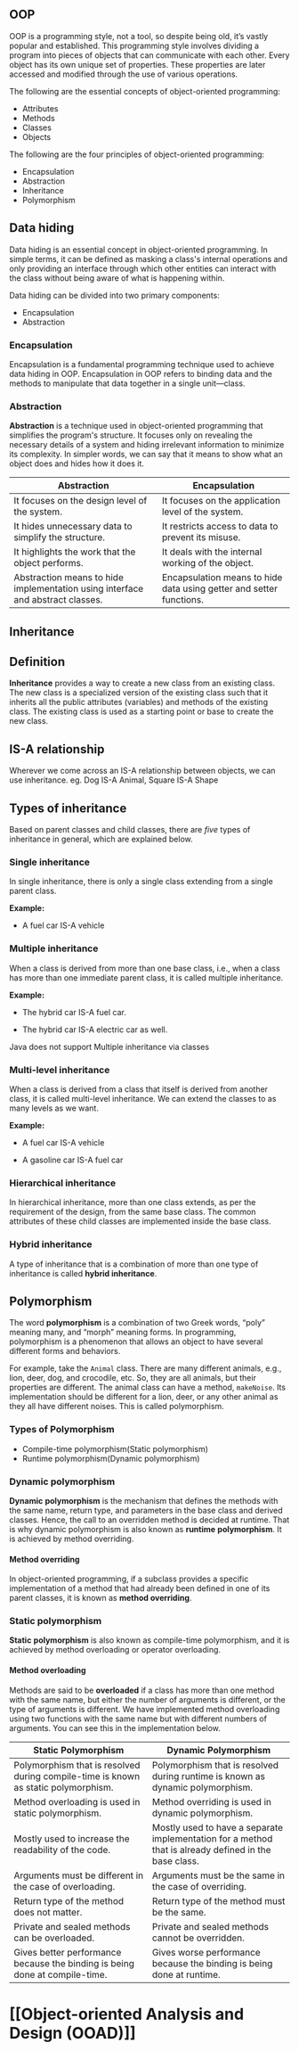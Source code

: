 ## OOP

OOP is a programming style, not a tool, so despite being old, it’s vastly popular and established. This programming style involves dividing a program into pieces of objects that can communicate with each other. Every object has its own unique set of properties. These properties are later accessed and modified through the use of various operations.

The following are the essential concepts of object-oriented programming:

- Attributes
- Methods
- Classes
- Objects

The following are the four principles of object-oriented programming:

- Encapsulation
- Abstraction
- Inheritance
- Polymorphism

## Data hiding

Data hiding is an essential concept in object-oriented programming. In simple terms, it can be defined as masking a class's internal operations and only providing an interface through which other entities can interact with the class without being aware of what is happening within.

Data hiding can be divided into two primary components:

- Encapsulation
- Abstraction

### Encapsulation

Encapsulation is a fundamental programming technique used to achieve data hiding in OOP. Encapsulation in OOP refers to binding data and the methods to manipulate that data together in a single unit—class.

### Abstraction

**Abstraction** is a technique used in object-oriented programming that simplifies the program's structure. It focuses only on revealing the necessary details of a system and hiding irrelevant information to minimize its complexity. In simpler words, we can say that it means to show what an object does and hides how it does it.


| **Abstraction**                                                                | **Encapsulation**                                                   |
| ------------------------------------------------------------------------------ | ------------------------------------------------------------------- |
| It focuses on the design level of the system.                                  | It focuses on the application level of the system.                  |
| It hides unnecessary data to simplify the structure.                           | It restricts access to data to prevent its misuse.                  |
| It highlights the work that the object performs.                               | It deals with the internal working of the object.                   |
| Abstraction means to hide implementation using interface and abstract classes. | Encapsulation means to hide data using getter and setter functions. |

## Inheritance

## Definition

**Inheritance** provides a way to create a new class from an existing class. The new class is a specialized version of the existing class such that it inherits all the public attributes (variables) and methods of the existing class. The existing class is used as a starting point or base to create the new class.

## IS-A relationship
Wherever we come across an IS-A relationship between objects, we can use inheritance.
eg. Dog IS-A Animal, Square IS-A Shape

## Types of inheritance

Based on parent classes and child classes, there are _five_ types of inheritance in general, which are explained below.

### Single inheritance
In single inheritance, there is only a single class extending from a single parent class.

**Example:**

- A fuel car IS-A vehicle

### Multiple inheritance

When a class is derived from more than one base class, i.e., when a class has more than one immediate parent class, it is called multiple inheritance.

**Example:**

- The hybrid car IS-A fuel car.
    
- The hybrid car IS-A electric car as well.

Java does not support Multiple inheritance via classes

### Multi-level inheritance

When a class is derived from a class that itself is derived from another class, it is called multi-level inheritance. We can extend the classes to as many levels as we want.

**Example:**

- A fuel car IS-A vehicle
    
- A gasoline car IS-A fuel car

 

###  Hierarchical inheritance

In hierarchical inheritance, more than one class extends, as per the requirement of the design, from the same base class. The common attributes of these child classes are implemented inside the base class.



### Hybrid inheritance

A type of inheritance that is a combination of more than one type of inheritance is called **hybrid inheritance**.


## Polymorphism


The word **polymorphism** is a combination of two Greek words, “poly” meaning many, and “morph” meaning forms. In programming, polymorphism is a phenomenon that allows an object to have several different forms and behaviors.

For example, take the `Animal` class. There are many different animals, e.g., lion, deer, dog, and crocodile, etc. So, they are all animals, but their properties are different. The animal class can have a method, `makeNoise`. Its implementation should be different for a lion, deer, or any other animal as they all have different noises. This is called polymorphism.

### Types of Polymorphism

- Compile-time polymorphism(Static polymorphism)
- Runtime polymorphism(Dynamic polymorphism)


### Dynamic polymorphism

**Dynamic** **polymorphism** is the mechanism that defines the methods with the same name, return type, and parameters in the base class and derived classes. Hence, the call to an overridden method is decided at runtime. That is why dynamic polymorphism is also known as **runtime** **polymorphism**. It is achieved by method overriding.

#### Method overriding 

In object-oriented programming, if a subclass provides a specific implementation of a method that had already been defined in one of its parent classes, it is known as **method overriding**.


### Static polymorphism

**Static** **polymorphism** is also known as compile-time polymorphism, and it is achieved by method overloading or operator overloading.

#### Method overloading

Methods are said to be **overloaded** if a class has more than one method with the same name, but either the number of arguments is different, or the type of arguments is different. We have implemented method overloading using two functions with the same name but with different numbers of arguments. You can see this in the implementation below.

| **Static Polymorphism**                                                            | **Dynamic Polymorphism**                                                                              |
| ---------------------------------------------------------------------------------- | ----------------------------------------------------------------------------------------------------- |
| Polymorphism that is resolved during compile-time is known as static polymorphism. | Polymorphism that is resolved during runtime is known as dynamic polymorphism.                        |
| Method overloading is used in static polymorphism.                                 | Method overriding is used in dynamic polymorphism.                                                    |
| Mostly used to increase the readability of the code.                               | Mostly used to have a separate implementation for a method that is already defined in the base class. |
| Arguments must be different in the case of overloading.                            | Arguments must be the same in the case of overriding.                                                 |
| Return type of the method does not matter.                                         | Return type of the method must be the same.                                                           |
| Private and sealed methods can be overloaded.                                      | Private and sealed methods cannot be overridden.                                                      |
| Gives better performance because the binding is being done at compile-time.        | Gives worse performance because the binding is being done at runtime.                                 |
# [[Object-oriented Analysis and Design (OOAD)]]

